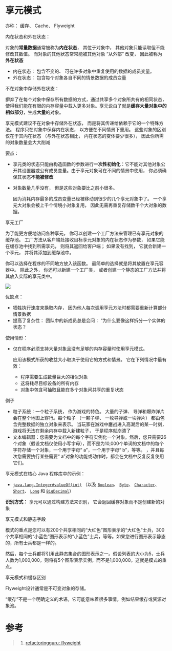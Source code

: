 # 享元模式

亦称： 缓存、 Cache、 Flyweight

内在状态和外在状态：

对象的**常量数据**通常被称为**内在状态**， 其位于对象中， 其他对象只能读取但不能修改其数值。 而对象的其他状态常常能被其他对象 “从外部” 改变， 因此被称为**外在状态**

- 内在状态： 包含不变的、 可在许多对象中重复使用的数据的成员变量。
- 外在状态： 包含每个对象各自不同的情景数据的成员变量



不在对象中存储外在状态：

摒弃了在每个对象中保存所有数据的方式，通过共享多个对象所共有的相同状态， 使得我们能在有限的内存容量中载入更多对象。享元说白了就是**缓存大量对象中的相似部分**，生成**大量**的对象。

享元模式建议不在对象中存储外在状态， 而是将其传递给依赖于它的一个特殊方法。 程序只在对象中保存内在状态， 以方便在不同情景下重用。 这些对象的区别仅在于其内在状态 （与外在状态相比， 内在状态的变体要少很多）， 因此你所需的对象数量会大大削减



要点：

- 享元类的状态只能由构造函数的参数进行**一次性初始化**：它不能对其他对象公开其设置器或公有成员变量。由于享元对象可在不同的情景中使用， 你必须确保其状态**不能被修改**

- 对象数量几乎没有， 但是这些对象要比之前小很多。

  因为消耗内存最多的成员变量已经被移动到很少的几个享元对象中了。 一个享元大对象会被上千个情境小对象复用， 因此无需再重复存储数千个大对象的数据。

享元工厂

为了能更方便地访问各种享元， 你可以创建一个工厂方法来管理已有享元对象的缓存池。 工厂方法从客户端处接收目标享元对象的内在状态作为参数， 如果它能在缓存池中找到所需享元， 则将其返回给客户端； 如果没有找到， 它就会新建一个享元， 并将其添加到缓存池中。

你可以选择在程序的不同地方放入该函数。 最简单的选择就是将其放置在享元容器中。 除此之外， 你还可以新建一个工厂类， 或者创建一个静态的工厂方法并将其放入实际的享元类中。

![](E:\_data\博文临时库\博文中的图片\享元模式类图.png)



优缺点：

- 牺牲执行速度来换取内存， 因为他人每次调用享元方法时都需要重新计算部分情景数据
- 提高了复杂性： 团队中的新成员总是会问：  “为什么要像这样拆分一个实体的状态？



使用情形：

- 仅在程序必须支持大量对象且没有足够的内存容量时使用享元模式。

   应用该模式所获的收益大小取决于使用它的方式和情景。 它在下列情况中最有效：
  - 程序需要生成数量巨大的相似对象
  - 这将耗尽目标设备的所有内存
  - 对象中包含可抽取且能在多个对象间共享的重复状态

例子

- 粒子系统：一个粒子系统， 作为游戏的特色。 大量的子弹、 导弹和爆炸弹片会在整个地图上穿行。每个粒子 （一颗子弹、 一枚导弹或一块弹片） 都由包含完整数据的独立对象来表示。 当玩家在游戏中鏖战进入高潮后的某一时刻， 游戏将无法在剩余内存中载入新建粒子， 于是程序就崩溃了
- 文本编辑器：您需要为文档中的每个字符实例化一个对象。然后，您只需要26个对象（假设文档仅使用小写字母），而不是为10,000个单词的文档中的每个字符存储一个对象，一个用于字母“ a”，一个用于字母“ b”，等等。 ，并且每次您需要执行某些需要“ a”对象的功能或动作时，都会在文档中反复反复使用它们。

享元模式在核心 Java 程序库中的示例：

- [`java.lang.Integer#valueOf(int)`](https://docs.oracle.com/javase/8/docs/api/java/lang/Integer.html#valueOf-int-) （以及 [`Boolean`](https://docs.oracle.com/javase/8/docs/api/java/lang/Boolean.html#valueOf-boolean-)、 [`Byte`](https://docs.oracle.com/javase/8/docs/api/java/lang/Byte.html#valueOf-byte-)、 [`Character`](https://docs.oracle.com/javase/8/docs/api/java/lang/Character.html#valueOf-char-)、 [`Short`](https://docs.oracle.com/javase/8/docs/api/java/lang/Short.html#valueOf-short-)、 [`Long`](https://docs.oracle.com/javase/8/docs/api/java/lang/Long.html#valueOf-long-) 和 [`Big­Decimal`](https://docs.oracle.com/javase/8/docs/api/java/math/BigDecimal.html#valueOf-long-int-)）

**识别方式：** 享元可以通过构建方法来识别， 它会返回缓存对象而不是创建新的对象



享元模式和静态字段

模式的重点是您可以有200个共享相同的“大红色”图形表示的“大红色”士兵，300个共享相同的“小蓝色”图形表示的“小蓝色”士兵，等等。如果您进行图形表示静态的，所有士兵都是一样的。

然后，每个士兵都将引用此静态集合的图形表示之一。假设列表的大小为5，士兵人数为1,000,000，则将有5个图形表示实例，而不是1,000,000。这就是模式的重点。



享元模式和缓存区别

Flyweight设计通常是不可变对象的存储。

“缓存”不是一个明确定义的术语。它可能意味着很多事情，例如结果缓存或资源对象池。



# 参考

> 1. [refactoringguru: flyweight](https://refactoringguru.cn/design-patterns/flyweight)

